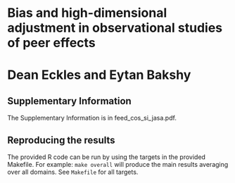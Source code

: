 # Bias and high-dimensional adjustment in observational studies of peer effects
# Dean Eckles and Eytan Bakshy

## Supplementary Information
The Supplementary Information is in feed_cos_si_jasa.pdf.

## Reproducing the results
The provided R code can be run by using the targets in the provided
Makefile. For example: `make overall` will produce the main results
averaging over all domains. See `Makefile` for all targets.
